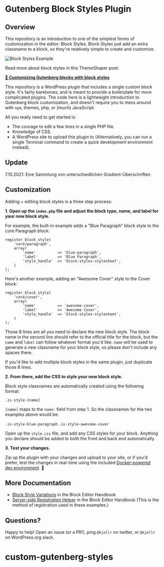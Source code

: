 # Gutenberg Block Styles Plugin

## Overview

This repository is an introduction to one of the simplest forms of customization in the editor: Block Styles. Block Styles just add an extra classname to a block, so they're relatively simple to create and customize. 

![Block Styles Example](https://cldup.com/xpyaqSiB3h-3000x3000.png)

Read more about block styles in this ThemeShaper post: 

[**📄 Customizing Gutenberg blocks with block styles**](https://themeshaper.com/2019/02/15/customizing-gutenberg-blocks-with-block-styles/)

This repository is a WordPress plugin that includes a single custom block style. It's fairly barebones, and is meant to provide a boilerplate for more complicated plugins. The code here is a lightweight introduction to Gutenberg block customization, and doesn't require you to mess around with `npm`, themes, php, or (much) JavaScript. 

All you really need to get started is: 

- The courage to edit a few lines in a single PHP file. 
- Knowledge of CSS.
- A WordPress site to upload this plugin to (Alternatively, you can run a single Terminal command to create a quick development environment instead).  

## Update

7.10.2021: Eine Sammlung von unterschiedlichen Gradient-Überschriften


## Customization

Adding + editing block styles is a three step process: 

**1. Open up the `index.php` file and adjust the block type, name, and label for your new block style.**

For example, the built-in example adds a "Blue Paragraph" block style to the core Paragraph block: 

```
register_block_style(
	'core/paragraph',
	array(
		'name'			=> 'blue-paragraph',
		'label'			=> 'Blue Paragraph',
		'style_handle'	=> 'block-styles-stylesheet',
	)
);
```

Here's another example, adding an "Awesome Cover" style to the Cover block: 

```
register_block_style(
	'core/cover',
	array(
		'name'			=> 'awesome-cover',
		'label'			=> 'Awesome Cover',
		'style_handle'	=> 'block-styles-stylesheet',
	)
);
```

Those 8 lines are all you need to declare the new block style. The block name in the second line should refer to the official title for the block, but the `name` and `label` can follow whatever format you'd like. `name` will be used to generate a new classname for your block style, so please don't include any spaces there. 

If you'd like to add multiple block styles in the same plugin, just duplicate those 8 lines.

**2. From there, add the CSS to style your new block style.**

Block style classnames are automatically created using the following format: 

`.is-style-[name]`

`[name]` maps to the `name:` field from step 1. So the classnames for the two examples above would be: 

`.is-style-blue-paragraph`
`.is-style-awesome-cover`

Open up the `style.css` file, and add any CSS styles for your block. Anything you declare should be added to both the front and back end automatically.

**3. Test your changes.**

Zip up the plugin with your changes and upload to your site, or if you'd prefer, test the changes in real-time using the included [Docker-powered dev environment](DOCKER.md). 🎉

## More Documentation

- [Block Style Variations](https://developer.wordpress.org/block-editor/developers/filters/block-filters/#block-style-variations) in the Block Editor Handbook
- [Server-side Registration Helper](https://developer.wordpress.org/block-editor/developers/filters/block-filters/#server-side-registration-helper) in the Block Editor Handbook (This is the method of registration used in these examples.)

## Questions? 

Happy to help! Open an issue (or a PR!), ping `@kjellr` on twitter, or `@kjellr` on WordPress.org slack. 
# custom-gutenberg-styles
